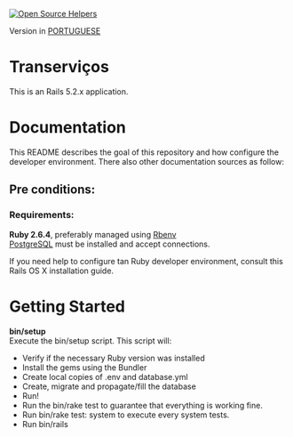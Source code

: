 [![Open Source Helpers](https://www.codetriage.com/juuh42dias/transervicos/badges/users.svg)](https://www.codetriage.com/juuh42dias/transervicos)

Version in [PORTUGUESE](https://github.com/juuh42dias/transervicos/blob/master/README.md)

# Transerviços
This is an Rails 5.2.x application.

# Documentation

This README describes the goal of this repository and how configure the developer environment. There also other documentation sources as follow:

##  Pre conditions:
### Requirements:

**Ruby 2.6.4**, preferably managed using [Rbenv](https://github.com/rbenv/rbenv)  
[PostgreSQL](https://www.digitalocean.com/community/tutorials/how-to-set-up-ruby-on-rails-with-postgres) must be installed and accept connections.

If you need help to configure tan Ruby developer environment, consult this Rails OS X installation guide.

# Getting Started
**bin/setup**  
Execute the bin/setup script. This script will:  

* Verify if the necessary Ruby version was installed
* Install the gems using the Bundler
* Create local copies of .env and database.yml
* Create, migrate and propagate/fill the database
* Run!
* Run the bin/rake test to guarantee that everything is working fine.  
* Run bin/rake test: system to execute every system tests.  
* Run bin/rails  
